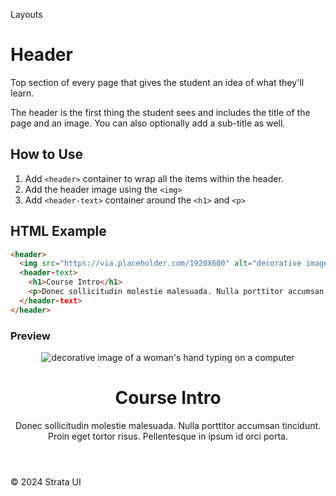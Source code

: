 <p class="section-text">Layouts</p>

# Header

Top section of every page that gives the student an idea of what they'll learn.

The header is the first thing the student sees and includes the title of the page and an image. You can also optionally add a sub-title as well.

## How to Use

1. Add `<header>` container to wrap all the items within the header.
2. Add the header image using the `<img>`
3. Add `<header-text>` container around the `<h1>` and `<p>`

## HTML Example

```html
<header>
  <img src="https://via.placeholder.com/1920X600" alt="decorative image of a woman's hand typing on a computer" />
  <header-text>
    <h1>Course Intro</h1>
    <p>Donec sollicitudin molestie malesuada. Nulla porttitor accumsan tincidunt. Proin eget tortor risus. Pellentesque in ipsum id orci porta.</p>
  </header-text>
</header>
```

### Preview

<div class="example-container">
<header class="header">
  <img src="https://via.placeholder.com/1920X600" alt="decorative image of a woman's hand typing on a computer" />
  <header-text>
    <h1>Course Intro</h1>
    <p>Donec sollicitudin molestie malesuada. Nulla porttitor accumsan tincidunt. Proin eget tortor risus. Pellentesque in ipsum id orci porta.</p>
  </header-text>
</header>
</div>

  <div class="footer">
    <p>&copy; 2024 Strata UI</p>
  </div>
